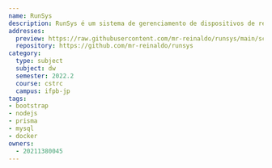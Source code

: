```yaml
---
name: RunSys
description: RunSys é um sistema de gerenciamento de dispositivos de rede, desenvolvido para a disciplina de Desenvolvimento Web do curso de Redes de Computadores do IFPB - Campus João Pessoa.
addresses:
  preview: https://raw.githubusercontent.com/mr-reinaldo/runsys/main/screenshots/dashboard-page.png
  repository: https://github.com/mr-reinaldo/runsys
category:
  type: subject
  subject: dw
  semester: 2022.2
  course: cstrc
  campus: ifpb-jp
tags:
- bootstrap
- nodejs
- prisma
- mysql
- docker
owners:
  - 20211380045
---
```

